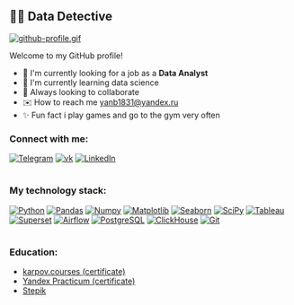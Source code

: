 ## 🕵️‍♂️ Data Detective

[![github-profile.gif](https://s1.gifyu.com/images/github-profile.gif)](https://gifyu.com/image/S9BrQ)

Welcome to my GitHub profile!
- 🔎 I'm currently looking for a job as a <b>Data Analyst</b>
- 🌱 I'm currently learning data science
- 👥 Always looking to collaborate 
- ✉️ How to reach me <a href="mailto:yanb1831@yandex.ru">yanb1831@yandex.ru</a>
- ✨ Fun fact i play games and go to the gym very often

### Connect with me: 

[![Telegram](https://img.shields.io/badge/-Telegram-606BDB?style=for-the-badge&logo=Telegram)](https://t.me/jgd18)
[![vk](https://img.shields.io/badge/-vkontakte-606BDB?style=for-the-badge&logo=vk)](https://vk.com/id380540216)
[![LinkedIn](https://img.shields.io/badge/-LinkedIn-606BDB?style=for-the-badge&logo=linkedin)](https://www.linkedin.com/in/yanb1831/)

#

### My technology stack:
[![Python](https://img.shields.io/badge/-Python-606BDB?style=for-the-badge&logo=Python&logoColor=FFFFFF)](https://www.python.org)
[![Pandas](https://img.shields.io/badge/-Pandas-606BDB?style=for-the-badge&logo=Pandas)](https://pandas.pydata.org)
[![Numpy](https://img.shields.io/badge/-Numpy-606BDB?style=for-the-badge&logo=Numpy)](https://numpy.org)
[![Matplotlib](https://img.shields.io/badge/-Matplotlib-606BDB?style=for-the-badge&logo=Matplotlib)](https://matplotlib.org)
[![Seaborn](https://img.shields.io/badge/-Seaborn-606BDB?style=for-the-badge&logo=Seaborn)](https://seaborn.pydata.org)
[![SciPy](https://img.shields.io/badge/-SciPy-606BDB?style=for-the-badge&logo=SciPy)](https://scipy.org)
[![Tableau](https://img.shields.io/badge/-Tableau-606BDB?style=for-the-badge&logo=Tableau)](https://mkt.tableau.com/no_service.html)
[![Superset](https://img.shields.io/badge/-Superset-606BDB?style=for-the-badge&logo=ApacheSuperset)](https://superset.apache.org)
[![Airflow](https://img.shields.io/badge/-Airflow-606BDB?style=for-the-badge&logo=ApacheAirflow)](https://airflow.apache.org)
[![PostgreSQL](https://img.shields.io/badge/-PostgreSQL-606BDB?style=for-the-badge&logo=PostgreSQL&logoColor=FFFFFF)](https://www.postgresql.org)
[![ClickHouse](https://img.shields.io/badge/-ClickHouse-606BDB?style=for-the-badge&logo=ClickHouse)](https://clickhouse.com)
[![Git](https://img.shields.io/badge/-Git-606BDB?style=for-the-badge&logo=Github)](https://github.com)

#

### Education:
- [karpov.courses (certificate)](https://disk.yandex.ru/i/syugS_vyZTKsyg)
- [Yandex Practicum (certificate)](https://disk.yandex.ru/d/JMVLpDClAJhd7g)
- [Stepik](https://stepik.org/users/444753178)




<!---
yanb1831/yanb1831 is a ✨ special ✨ repository because its `README.md` (this file) appears on your GitHub profile.
You can click the Preview link to take a look at your changes.
--->
